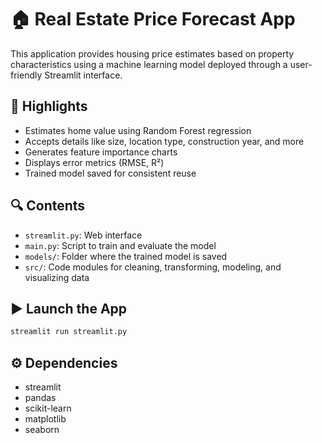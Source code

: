 # 🏠 Real Estate Price Forecast App

This application provides housing price estimates based on property characteristics using a machine learning model deployed through a user-friendly Streamlit interface.

## 📌 Highlights
- Estimates home value using Random Forest regression
- Accepts details like size, location type, construction year, and more
- Generates feature importance charts
- Displays error metrics (RMSE, R²)
- Trained model saved for consistent reuse

## 🔍 Contents
- `streamlit.py`: Web interface
- `main.py`: Script to train and evaluate the model
- `models/`: Folder where the trained model is saved
- `src/`: Code modules for cleaning, transforming, modeling, and visualizing data

## ▶️ Launch the App
```bash
streamlit run streamlit.py
```

## ⚙️ Dependencies
- streamlit
- pandas
- scikit-learn
- matplotlib
- seaborn